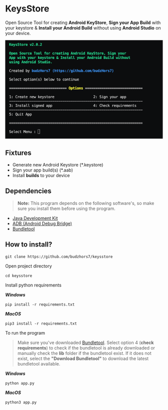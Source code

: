# KeysStore

Open Source Tool for creating **Android KeyStore**, **Sign your App Build** with your keystore & **Install your Android Build** without using **Android Studio** on your device.

![app](/assets/app.png)

## Fixtures

- Generate new Android Keystore (*.keystore)
- Sign your app build(s) (*.aab)
- Install **builds** to your device

## Dependencies

> **Note:** This program depends on the following software's, so make sure you install them before using the program.

- [Java Development Kit](https://www.oracle.com/java/technologies/downloads/)
- [ADB (Android Debug Bridge)](https://developer.android.com/tools/releases/platform-tools)
- [Bundletool](https://github.com/google/bundletool/releases)

## How to install?

    git clone https://github.com/budzhors7/keysstore

Open project directory

    cd keysstore

Install python requirements

***Windows***

    pip install -r requirements.txt

***MacOS***

    pip3 install -r requirements.txt

To run the program

> Make sure you've downloaded [Bundletool](https://github.com/google/bundletool/releases). Select option 4 (**check requirements**) to check if the bundletool is already downloaded or manually check the **lib** folder if the bundletool exist.
> If it does not exist, select the **"Download Bundletool"** to download the latest bundletool available.

***Windows***

    python app.py

***MacOS***

    python3 app.py
